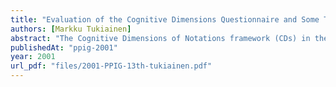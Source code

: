 ```yaml
---
title: "Evaluation of the Cognitive Dimensions Questionnaire and Some Thoughts about the Cognitive Dimensions of Spreadsheet Calculation"
authors: [Markku Tukiainen]
abstract: "The Cognitive Dimensions of Notations framework (CDs) in the form of questionnaire has been used for evaluating the usability of different programming tools and systems (Kadoda et al. 1999, Cox 2000, Kadoda 2000). Green and Blackwell (2000) continued on this road by developing a CDs questionnaire that presented all the CDs in general terms. We adopted their questionnaire, translated it into Finnish and administered it to ten spreadsheet users in order to evaluate the general CDs questionnaire approach and to find out the usability problems in spreadsheet systems. Overall, the most of the Cognitive Dimensions were interpreted quite easily but some were more difficult than others. We also give some results concerning the Cognitive Dimensions of spreadsheet calculation."
publishedAt: "ppig-2001"
year: 2001
url_pdf: "files/2001-PPIG-13th-tukiainen.pdf"
---
```

